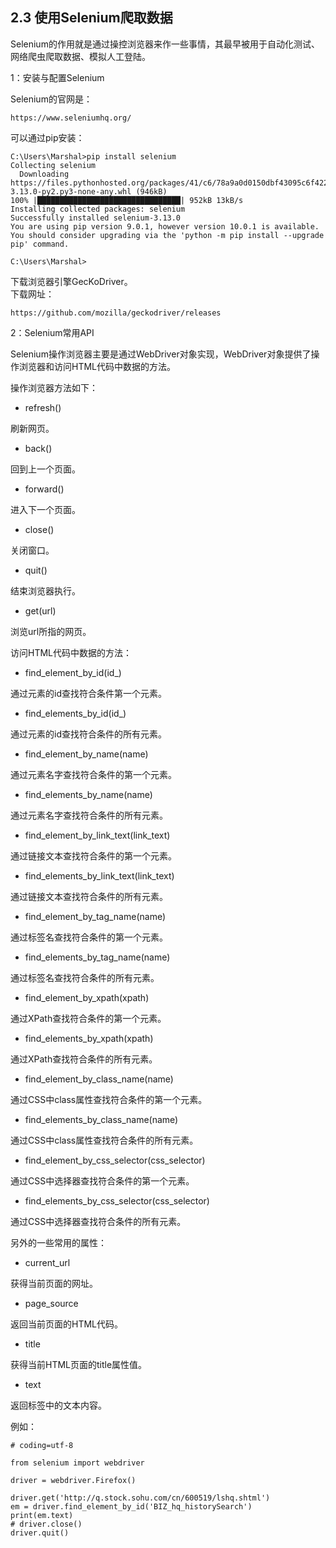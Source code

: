 ## 2.3 使用Selenium爬取数据   

Selenium的作用就是通过操控浏览器来作一些事情，其最早被用于自动化测试、网络爬虫爬取数据、模拟人工登陆。

1：安装与配置Selenium  

Selenium的官网是：

    https://www.seleniumhq.org/

可以通过pip安装：

    C:\Users\Marshal>pip install selenium
    Collecting selenium
      Downloading https://files.pythonhosted.org/packages/41/c6/78a9a0d0150dbf43095c6f422fdf6f948e18453c5ebbf92384175b372ca2/selenium-3.13.0-py2.py3-none-any.whl (946kB)
    100% |████████████████████████████████| 952kB 13kB/s
    Installing collected packages: selenium
    Successfully installed selenium-3.13.0
    You are using pip version 9.0.1, however version 10.0.1 is available.
    You should consider upgrading via the 'python -m pip install --upgrade pip' command.

    C:\Users\Marshal>

下载浏览器引擎GecKoDriver。  
下载网址：

    https://github.com/mozilla/geckodriver/releases

2：Selenium常用API  

Selenium操作浏览器主要是通过WebDriver对象实现，WebDriver对象提供了操作浏览器和访问HTML代码中数据的方法。  

操作浏览器方法如下：

* refresh()  

刷新网页。

* back()

回到上一个页面。

* forward()

进入下一个页面。

* close()

关闭窗口。

* quit()

结束浏览器执行。

* get(url)

浏览url所指的网页。

访问HTML代码中数据的方法：

* find_element_by_id(id_)

通过元素的id查找符合条件第一个元素。

* find_elements_by_id(id_)

通过元素的id查找符合条件的所有元素。

* find_element_by_name(name)

通过元素名字查找符合条件的第一个元素。

* find_elements_by_name(name)

通过元素名字查找符合条件的所有元素。

* find_element_by_link_text(link_text)

通过链接文本查找符合条件的第一个元素。

* find_elements_by_link_text(link_text)

通过链接文本查找符合条件的所有元素。

* find_element_by_tag_name(name)

通过标签名查找符合条件的第一个元素。

* find_elements_by_tag_name(name)

通过标签名查找符合条件的所有元素。

* find_element_by_xpath(xpath)

通过XPath查找符合条件的第一个元素。

* find_elements_by_xpath(xpath)

通过XPath查找符合条件的所有元素。

* find_element_by_class_name(name)

通过CSS中class属性查找符合条件的第一个元素。

* find_elements_by_class_name(name)

通过CSS中class属性查找符合条件的所有元素。

* find_element_by_css_selector(css_selector)

通过CSS中选择器查找符合条件的第一个元素。

* find_elements_by_css_selector(css_selector)

通过CSS中选择器查找符合条件的所有元素。


另外的一些常用的属性：

* current_url

获得当前页面的网址。

* page_source

返回当前页面的HTML代码。

* title

获得当前HTML页面的title属性值。

* text

返回标签中的文本内容。

例如：

    # coding=utf-8

    from selenium import webdriver

    driver = webdriver.Firefox()

    driver.get('http://q.stock.sohu.com/cn/600519/lshq.shtml')
    em = driver.find_element_by_id('BIZ_hq_historySearch')
    print(em.text)
    # driver.close()
    driver.quit()
